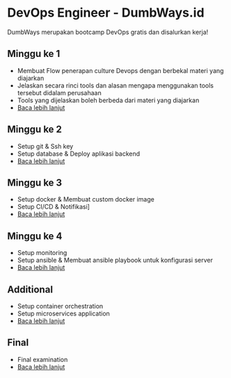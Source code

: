 # DevOps Engineer - DumbWays.id
DumbWays merupakan bootcamp DevOps gratis dan disalurkan kerja!

## Minggu ke 1
- Membuat Flow penerapan culture Devops dengan berbekal materi yang diajarkan
- Jelaskan secara rinci tools dan alasan mengapa menggunakan tools tersebut didalam perusahaan
- Tools yang dijelaskan boleh berbeda dari materi yang diajarkan
- [Baca lebih lanjut](week-1/README.md)

## Minggu ke 2
- Setup git & Ssh key
- Setup database & Deploy aplikasi backend
- [Baca lebih lanjut](week-2/README.md)

## Minggu ke 3
- Setup docker & Membuat custom docker image
- Setup CI/CD & Notifikasi]
- [Baca lebih lanjut](week-3/README.md)

## Minggu ke 4
- Setup monitoring
- Setup ansible & Membuat ansible playbook untuk konfigurasi server
- [Baca lebih lanjut](week-4/README.md)

## Additional
- Setup container orchestration
- Setup microservices application
- [Baca lebih lanjut](week-1/README.md)

## Final
- Final examination
- [Baca lebih lanjut](final/README.md)